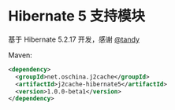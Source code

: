 # Hibernate 5 支持模块

基于 Hibernate 5.2.17 开发，感谢 [@tandy](https://gitee.com/tandy)

Maven:

```xml
<dependency>
  <groupId>net.oschina.j2cache</groupId>
  <artifactId>j2cache-hibernate5</artifactId>
  <version>1.0.0-beta1</version>
</dependency>
```